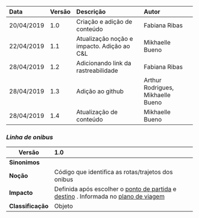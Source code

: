 |Data|Versão|Descrição|Autor|
|:---|:---|:---|:---|
|20/04/2019|1.0|Criação e adição de conteúdo|Fabiana Ribas|
|22/04/2019|1.1|Atualização noção e impacto. Adição ao C&L|Mikhaelle Bueno|
|28/04/2019|1.2|Adicionando link da rastreabilidade|Fabiana Ribas|
|28/04/2019|1.3|Adição ao github|Arthur Rodrigues, Mikhaelle Bueno|
|28/04/2019|1.4|Atualização de conteúdo|Mikhaelle Bueno|

### ***<a name="linha de onibus">Linha de onibus</a>***


|Versão|1.0
|-|:-|
|**Sinonimos**|
|**Noção**|Código que identifica as rotas/trajetos dos onibus|
|**Impacto**|Definida após escolher o [ponto de partida](#ponto-de-partida) e [destino](#destino) . Informada no [plano de viagem](#plano-de-viagem) |
|**Classificação**| Objeto
